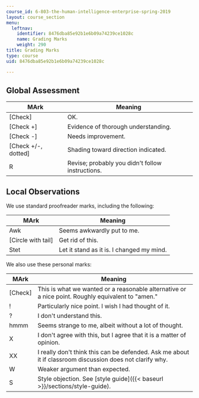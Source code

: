 ```yaml
---
course_id: 6-803-the-human-intelligence-enterprise-spring-2019
layout: course_section
menu:
  leftnav:
    identifier: 8476dba85e92b1e6b09a74239ce1028c
    name: Grading Marks
    weight: 290
title: Grading Marks
type: course
uid: 8476dba85e92b1e6b09a74239ce1028c

---
```


Global Assessment
-----------------

| MArk | Meaning |
| --- | --- |
| \[Check\] | OK. |
| \[Check +\] | Evidence of thorough understanding. |
| \[Check -\] | Needs improvement. |
| \[Check +/-, dotted\] | Shading toward direction indicated. |
| R | Revise; probably you didn't follow instructions. 

Local Observations
------------------

We use standard proofreader marks, including the following:

| MArk | Meaning |
| --- | --- |
| Awk | Seems awkwardly put to me. |
| \[Circle with tail\] | Get rid of this. |
| Stet | Let it stand as it is. I changed my mind. 

We also use these personal marks:

| MArk | Meaning |
| --- | --- |
| \[Check\] | This is what we wanted or a reasonable alternative or a nice point. Roughly equivalent to "amen." |
| ! | Particularly nice point. I wish I had thought of it. |
| ? | I don't understand this. |
| hmmm | Seems strange to me, albeit without a lot of thought. |
| X | I don't agree with this, but I agree that it is a matter of opinion. |
| XX | I really don't think this can be defended. Ask me about it if classroom discussion does not clarify why. |
| W | Weaker argument than expected. |
| S | Style objection. See [style guide]({{< baseurl >}}/sections/style-guide).